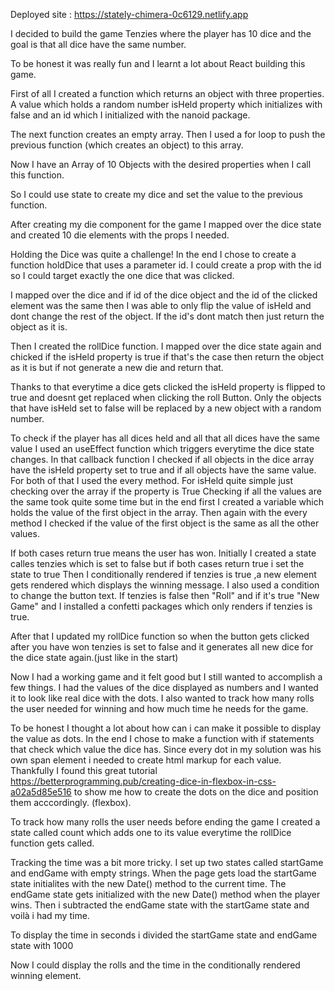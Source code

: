 
Deployed site : https://stately-chimera-0c6129.netlify.app


I decided to build the game Tenzies where the player has 10 dice and the goal is that all dice have the same number.

To be honest it was really fun and I learnt a lot about React building this game.

First of all I created a function which returns an object with three properties.
A value which holds a random number
isHeld property which initializes with false
and an id which I initialized with the nanoid package.

The next function creates an empty array. 
Then I used a for loop to push the previous function (which creates an object) to this array.

Now I have an Array of 10 Objects with the desired properties when I call this function.

So I could use state to create my dice and set the value to the previous function.

After creating my die component for the game I mapped over the dice state and created 10 die elements with the props I needed.

Holding the Dice was quite a challenge! In the end I chose to create a function holdDice that uses a parameter id.
I could create a prop with the id so I could target exactly the one dice that was clicked.

I mapped over the dice and if id of the dice object and the id of the clicked element was the same then I was able
to only flip the value of isHeld and dont change the rest of the object.
If the id's dont match then just return the object as it is.

Then I created the rollDice function. I mapped over the dice state again and chicked if the isHeld property is true
if that's the case then return the object as it is but if not generate a new die and return that.

Thanks to that everytime a dice gets clicked the isHeld property is flipped to true and doesnt get replaced when clicking the 
roll Button. Only the objects that have isHeld set to false will be replaced by a new object with a random number.

To check if the player has all dices held and all that all dices have the same value I used an useEffect function
which triggers everytime the dice state changes.
In that callback function I checked if all objects in the dice array have the isHeld property set to true and
if all objects have the same value.
For both of that I used the every method.
For isHeld quite simple just checking over the array if the property is True
Checking if all the values are the same took quite some time but in the end first I created a variable which holds
the value of the first object in the array.
Then again with the every method I checked if the value of the first object is the same as all the other values.

If both cases return true means the user has won.
Initially I created a state calles tenzies which is set to false but if both cases return true i set the state to true
Then I conditionally rendered if tenzies is true ,a new element gets rendered which displays the winning message.
I also used a condition to change the button text. If tenzies is false then "Roll" and if it's true "New Game" and I installed
a confetti packages which only renders if tenzies is true.


After that I updated my rollDice function so when the button gets clicked after you have won tenzies is set to false and
it generates all new dice for the dice state again.(just like in the start)

Now I had a working game and it felt good but I still wanted to accomplish a few things.
I had the values of the dice displayed as numbers and I wanted it to look like real dice with the dots.
I also wanted to track how many rolls the user needed for winning and how much time he needs for the game.

To be honest I thought a lot about how can i can make it possible to display the value as dots.
In the end I chose to make a function with if statements that check which value the dice has.
Since every dot in my solution was his own span element i needed to create html markup for each value.
Thankfully I found this great tutorial https://betterprogramming.pub/creating-dice-in-flexbox-in-css-a02a5d85e516
to show me how to create the dots on the dice and position them acccordingly. (flexbox).

To track how many rolls the user needs before ending the game I created a state called count which adds one to its value
everytime the rollDice function gets called.

Tracking the time was a bit more tricky. I set up two states called startGame and endGame with empty strings.
When the page gets load the startGame state initialites with the new Date() method to the current time.
The endGame state gets initialized with the new Date() method when the player wins.
Then i subtracted the endGame state with the startGame state and voilà i had my time.

To display the time in seconds i divided the startGame state and endGame state with 1000

Now I could display the rolls and the time in the conditionally rendered winning element. 



